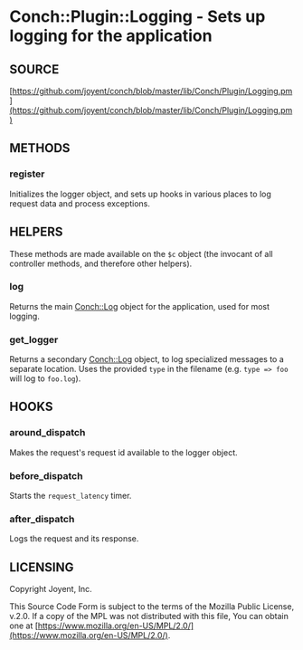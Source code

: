 # Conch::Plugin::Logging - Sets up logging for the application

## SOURCE

[https://github.com/joyent/conch/blob/master/lib/Conch/Plugin/Logging.pm](https://github.com/joyent/conch/blob/master/lib/Conch/Plugin/Logging.pm)

## METHODS

### register

Initializes the logger object, and sets up hooks in various places to log request data and
process exceptions.

## HELPERS

These methods are made available on the `$c` object (the invocant of all controller methods,
and therefore other helpers).

### log

Returns the main [Conch::Log](../modules/Conch%3A%3ALog) object for the application, used for most logging.

### get\_logger

Returns a secondary [Conch::Log](../modules/Conch%3A%3ALog) object, to log specialized messages to a separate location.
Uses the provided `type` in the filename (e.g. `type => foo` will log to `foo.log`).

## HOOKS

### around\_dispatch

Makes the request's request id available to the logger object.

### before\_dispatch

Starts the `request_latency` timer.

### after\_dispatch

Logs the request and its response.

## LICENSING

Copyright Joyent, Inc.

This Source Code Form is subject to the terms of the Mozilla Public License,
v.2.0. If a copy of the MPL was not distributed with this file, You can obtain
one at [https://www.mozilla.org/en-US/MPL/2.0/](https://www.mozilla.org/en-US/MPL/2.0/).
